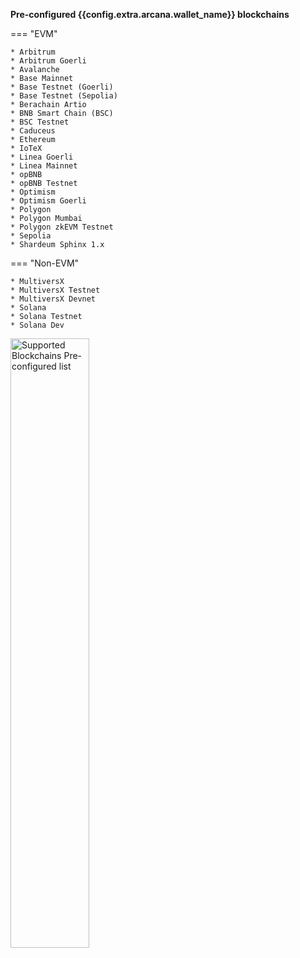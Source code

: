 <!--**Configured Blockchain Networks (Default)**:-->

**Pre-configured {{config.extra.arcana.wallet_name}} blockchains**

=== "EVM"

    * Arbitrum  
    * Arbitrum Goerli 
    * Avalanche 
    * Base Mainnet
    * Base Testnet (Goerli)
    * Base Testnet (Sepolia)
    * Berachain Artio
    * BNB Smart Chain (BSC)
    * BSC Testnet 
    * Caduceus
    * Ethereum 
    * IoTeX
    * Linea Goerli
    * Linea Mainnet
    * opBNB
    * opBNB Testnet
    * Optimism 
    * Optimism Goerli
    * Polygon 
    * Polygon Mumbai 
    * Polygon zkEVM Testnet
    * Sepolia
    * Shardeum Sphinx 1.x

=== "Non-EVM"

    * MultiversX 
    * MultiversX Testnet
    * MultiversX Devnet 
    * Solana
    * Solana Testnet
    * Solana Dev

<img src="/img/an_wallet_default_chain_list.png" alt="Supported Blockchains Pre-configured list" width="50%" class="an-screenshots"/>
